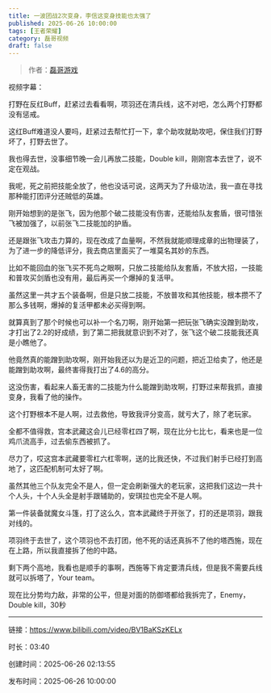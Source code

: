 ```yaml
---
title: 一波团战2次变身，李信这变身技能也太强了
published: 2025-06-26 10:00:00
tags: [王者荣耀]
category: 磊哥视频
draft: false
---
```



> 作者：[磊哥游戏](https://space.bilibili.com/268941858)

视频字幕：

打野在反红Buff，赶紧过去看看啊，项羽还在清兵线，这不对吧，怎么两个打野都没有惩戒。

这红Buff难道没人要吗，赶紧过去帮忙打一下，拿个助攻就助攻吧，保住我们打野坏了，打野去世了。

我也得去世，没事细节晚一会儿再放二技能，Double kill，刚刚宫本去世了，说不定在观战。

我呢，死之前把技能全放了，他也没话可说，这两天为了升级功法，我一直在寻找那种能打团评分还贼低的英雄。

刚开始想到的是张飞，因为他那个破二技能没有伤害，还能给队友套盾，很可惜张飞被加强了，以前张飞二技能加的护盾。

还是跟张飞攻击力算的，现在改成了血量啊，不然我就能顺理成章的出物理装了，为了进一步的降低评分，我去商店里面买了一堆莫名其妙的东西。

比如不能回血的张飞买不死鸟之眼啊，只放二技能给队友套盾，不放大招，一技能和普攻买剑盾也没有用，最后再买一个爆掉的复活甲。

虽然这里一共才五个装备啊，但是只放二技能，不放普攻和其他技能，根本攒不了那么多钱啊，爆掉的复活甲都未必买得到啊。

就算真到了那个时候也可以补一个名刀啊，刚开始第一把玩张飞确实没蹭到助攻，才打出了2.2的好成绩，到了第二把我就意识到不对了，张飞这个破二技能我还真是小瞧他了。

他竟然真的能蹭到助攻啊，刚开始我还以为是近卫的问题，把近卫给卖了，他还是能蹭到助攻啊，最终害得我打出了4.6的高分。

这没伤害，看起来人畜无害的二技能为什么能蹭到助攻啊，打野过来帮我抓，直接变身，我看了他的操作。

这个打野根本不是人啊，过去救他，导致我评分变高，就亏大了，除了老玩家。

全都不值得救，宫本武藏这会儿已经零杠四了啊，现在比分七比七，看来也是一位鸡爪流高手，过去偷东西被抓了。

尽力了，哎这宫本武藏要零杠六杠零啊，送的比我还快，不过我们射手已经打到高地了，这匹配机制可太好了啊。

虽然其他三个队友完全不是人，但一定会刷新强大的老玩家，这把我们这边一共十个人头，十个人头全是射手跟辅助的，安琪拉也完全不是人啊。

第一件装备就魔女斗篷，打了这么久，宫本武藏终于开张了，打的还是项羽，跟我对线的。

项羽终于去世了，这个项羽也不去打团，他不死的话还真拆不了他的塔西施，现在在上路，所以我直接拆了他的中路。

剩下两个高地，我看也是顺手的事啊，西施等下肯定要清兵线，但是我不需要兵线就可以拆塔了，Your team。

现在比分势均力敌，非常的公平，但是对面的防御塔都给我拆完了，Enemy，Double kill，30秒

---

链接：https://www.bilibili.com/video/BV1BaKSzKELx

时长：03:40

创建时间：2025-06-26 02:13:55

发布时间：2025-06-26 10:00:00
